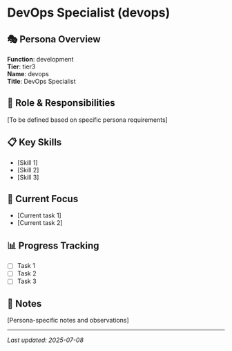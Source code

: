 # DevOps Specialist (devops)

## 🎭 **Persona Overview**
**Function**: development  
**Tier**: tier3  
**Name**: devops  
**Title**: DevOps Specialist

## 🎯 **Role & Responsibilities**
[To be defined based on specific persona requirements]

## 📋 **Key Skills**
- [Skill 1]
- [Skill 2]
- [Skill 3]

## 🚀 **Current Focus**
- [Current task 1]
- [Current task 2]

## 📊 **Progress Tracking**
- [ ] Task 1
- [ ] Task 2
- [ ] Task 3

## 📝 **Notes**
[Persona-specific notes and observations]

---
*Last updated: 2025-07-08*
